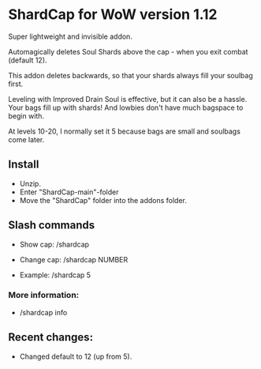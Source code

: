 # ShardCap for WoW version 1.12

Super lightweight and invisible addon.

Automagically deletes Soul Shards above the cap - when you exit combat (default 12). 

This addon deletes backwards, so that your shards always fill your soulbag first. 


Leveling with Improved Drain Soul is effective, but it can also be a hassle. Your bags fill up with shards! And lowbies don't have much bagspace to begin with.

At levels 10-20, I normally set it 5 because bags are small and soulbags come later. 




## Install
- Unzip. 
- Enter "ShardCap-main"-folder
- Move the "ShardCap" folder into the addons folder. 

## Slash commands
- Show cap: /shardcap    

- Change cap: /shardcap NUMBER

- Example: /shardcap 5
  
### More information: 

- /shardcap info


## Recent changes:

- Changed default to 12 (up from 5).
